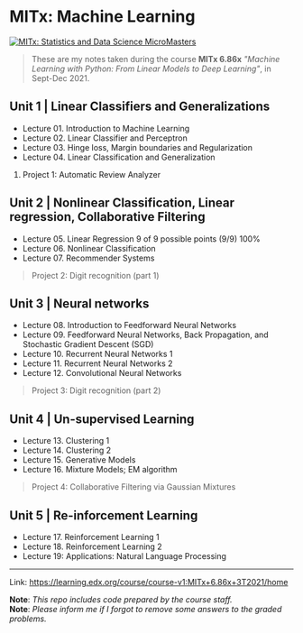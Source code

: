 # MITx: Machine Learning

[![MITx: Statistics and Data Science MicroMasters](https://img.shields.io/badge/MITx-Statistics%20and%20Data%20Science%20MicroMasters-blue)](https://www.edx.org/micromasters/mitx-statistics-and-data-science)

> These are my notes taken during the course **MITx 6.86x** *"Machine Learning with Python: From Linear Models to Deep Learning"*, in Sept-Dec 2021.

## Unit 1 | **Linear Classifiers and Generalizations**
* Lecture 01. Introduction to Machine Learning 
* Lecture 02. Linear Classifier and Perceptron 
* Lecture 03. Hinge loss, Margin boundaries and Regularization 
* Lecture 04. Linear Classification and Generalization  
   
1. Project 1: Automatic Review Analyzer

## Unit 2 | **Nonlinear Classification, Linear regression, Collaborative Filtering**
* Lecture 05. Linear Regression 9 of 9 possible points (9/9) 100%
* Lecture 06. Nonlinear Classification 
* Lecture 07. Recommender Systems 

> Project 2: Digit recognition (part 1)

## Unit 3 | **Neural networks**
* Lecture 08. Introduction to Feedforward Neural Networks
* Lecture 09. Feedforward Neural Networks, Back Propagation, and Stochastic Gradient Descent (SGD)
* Lecture 10. Recurrent Neural Networks 1
* Lecture 11. Recurrent Neural Networks 2
* Lecture 12. Convolutional Neural Networks

> Project 3: Digit recognition (part 2)
  
## Unit 4 | **Un-supervised Learning**
* Lecture 13. Clustering 1
* Lecture 14. Clustering 2
* Lecture 15. Generative Models
* Lecture 16. Mixture Models; EM algorithm

> Project 4: Collaborative Filtering via Gaussian Mixtures

## Unit 5 | **Re-inforcement Learning**
* Lecture 17. Reinforcement Learning 1
* Lecture 18. Reinforcement Learning 2
* Lecture 19: Applications: Natural Language Processing

  
---
  
Link: https://learning.edx.org/course/course-v1:MITx+6.86x+3T2021/home

__Note__: _This repo includes code prepared by the course staff._  
__Note__: _Please inform me if I forgot to remove some answers to the graded problems._

